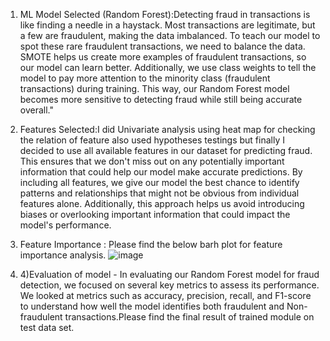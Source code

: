 1) ML Model Selected (Random Forest):Detecting fraud in transactions is like finding a needle in a haystack. Most transactions are legitimate, but a few are fraudulent, making the data imbalanced. To teach our model to spot these rare fraudulent transactions, we need to balance the data. SMOTE helps us create more examples of fraudulent transactions, so our model can learn better. Additionally, we use class weights to tell the model to pay more attention to the minority class (fraudulent transactions) during training. This way, our Random Forest model becomes more sensitive to detecting fraud while still being accurate overall."
2) Features Selected:I did Univariate analysis using heat map for checking the relation of feature also used hypotheses testings but finally I decided to use all available features in our dataset for predicting fraud. This ensures that we don't miss out on any potentially important information that could help our model make accurate predictions. By including all features, we give our model the best chance to identify patterns and relationships that might not be obvious from individual features alone. Additionally, this approach helps us avoid introducing biases or overlooking important information that could impact the model's performance.
3) Feature Importance : Please find the below barh plot for feature importance analysis.
   ![image](https://github.com/sagar0930/FraudTransaction/assets/103502762/88083cd3-bcae-4bd3-a939-a5ba42cdfaa7)


5) 4)Evaluation of model - In evaluating our Random Forest model for fraud detection, we focused on several key metrics to assess its performance. We looked at metrics such as accuracy, precision, recall, and F1-score to understand how well the model identifies both fraudulent and Non-fraudulent transactions.Please find the final result of trained module on test data set.
   
   

